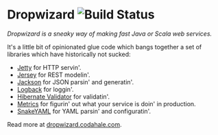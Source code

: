Dropwizard ![Build Status](https://api.travis-ci.org/codahale/dropwizard.png)
==========

*Dropwizard is a sneaky way of making fast Java or Scala web services.*

It's a little bit of opinionated glue code which bangs together a set of libraries which have
historically not sucked:

* [Jetty](http://www.eclipse.org/jetty/) for HTTP servin'.
* [Jersey](http://jersey.java.net/) for REST modelin'.
* [Jackson](http://jackson.codehaus.org) for JSON parsin' and generatin'.
* [Logback](http://logback.qos.ch/) for loggin'.
* [Hibernate Validator](http://www.hibernate.org/subprojects/validator.html) for validatin'.
* [Metrics](https://github.com/codahale/metrics) for figurin' out what your service is doin' in
  production.
* [SnakeYAML](http://code.google.com/p/snakeyaml/) for YAML parsin' and configuratin'.

Read more at [dropwizard.codahale.com](http://dropwizard.codahale.com).
